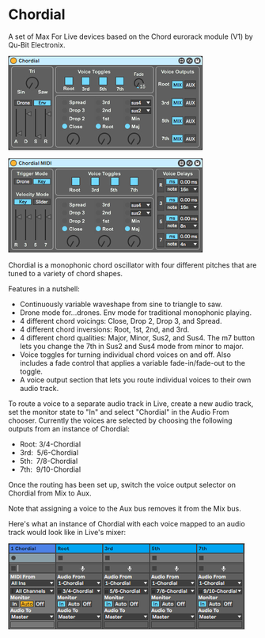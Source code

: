 # Chordial
A set of Max For Live devices based on the Chord eurorack module (V1) by Qu-Bit Electronix.

![Chordial Image](Chordial.jpg)

![ChordialMIDI Image](ChordialMIDI.jpg)

Chordial is a monophonic chord oscillator with four different pitches that are tuned to a variety of chord shapes.  

Features in a nutshell:

- Continuously variable waveshape from sine to triangle to saw.
- Drone mode for...drones. Env mode for traditional monophonic playing.
- 4 different chord voicings: Close, Drop 2, Drop 3, and Spread.
- 4 different chord inversions: Root, 1st, 2nd, and 3rd.
- 4 different chord qualities: Major, Minor, Sus2, and Sus4. The m7 button lets you change the 7th in Sus2 and Sus4 mode from minor to major.
- Voice toggles for turning individual chord voices on and off. Also includes a fade control that applies a variable fade-in/fade-out to the toggle.
- A voice output section that lets you route individual voices to their own audio track.

To route a voice to a separate audio track in Live, create a new audio track, set the monitor state to "In" and select "Chordial" in the Audio From chooser. Currently the voices are selected by choosing the following outputs from an instance of Chordial:

- Root: 3/4-Chordial
- 3rd:  5/6-Chordial
- 5th:  7/8-Chordial
- 7th:  9/10-Chordial

Once the routing has been set up, switch the voice output selector on Chordial from Mix to Aux.

Note that assigning a voice to the Aux bus removes it from the Mix bus.

Here's what an instance of Chordial with each voice mapped to an audio track would look like in Live's mixer:

![Cordial Routing Image](chordial-routing.jpg)

